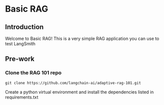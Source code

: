 # Basic RAG 

## Introduction
Welcome to Basic RAG! This is a very simple RAG application you can use to test LangSmith


## Pre-work

### Clone the RAG 101 repo
```
git clone https://github.com/langchain-ai/adaptive-rag-101.git
```

Create a python virtual environment and install the dependencies listed in requirements.txt

